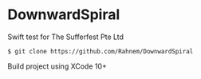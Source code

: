 # DownwardSpiral
Swift test for The Sufferfest Pte Ltd

    $ git clone https://github.com/Rahnem/DownwardSpiral

Build project using XCode 10+
